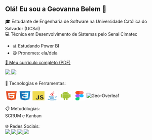 ## Olá! Eu sou a Geovanna Belem 🌱

🎓 Estudante de Engenharia de Software na Universidade Católica do Salvador (UCSal) <br>
💻 Técnica em Desenvolvimento de Sistemas pelo Senai Cimatec

- 📊 Estudando Power BI
- 😄 Pronomes: ela/dela

<a href="https://drive.google.com/file/d/1KNJBe_f0F0guDlOd8liy5u9-SOgw1LPU/view?usp=sharing">🔗 Meu currículo completo (PDF)</a>

<div> <a href="https://github.com/GeovannaBelem"> <img height="180em" src="https://github-readme-stats.vercel.app/api?username=GeovannaBelem&show_icons=true&theme=radical"> <img height="180em" src="https://github-readme-stats.vercel.app/api/top-langs/?username=GeovannaBelem&layout=compact&theme=radical"> </a> </div>
<br>
🚀 Tecnologias e Ferramentas:
<div style="display: inline_block"><br> <img align="center" alt="Geo-HTML" height="30" width="40" src="https://raw.githubusercontent.com/devicons/devicon/master/icons/html5/html5-original.svg"> <img align="center" alt="Geo-CSS" height="30" width="40" src="https://raw.githubusercontent.com/devicons/devicon/master/icons/css3/css3-original.svg"> <img align="center" alt="Geo-JS" height="30" width="40" src="https://raw.githubusercontent.com/devicons/devicon/master/icons/javascript/javascript-original.svg"> <img align="center" alt="Geo-Java" height="30" width="40" src="https://raw.githubusercontent.com/devicons/devicon/master/icons/java/java-original.svg"> <img align="center" alt="Geo-Android" height="30" width="40" src="https://raw.githubusercontent.com/devicons/devicon/master/icons/android/android-original.svg"> <img align="center" alt="Geo-Figma" height="30" width="40" src="https://raw.githubusercontent.com/devicons/devicon/master/icons/figma/figma-original.svg"> <img align="center" alt="Geo-Overleaf" height="30" width="40" src="https://cdn.jsdelivr.net/gh/devicons/devicon/icons/latex/latex-original.svg"> </div>
<br>
📋 Metodologias:
<br>
SCRUM e Kanban
<br>
<br>
🌐 Redes Sociais:
<br>
<div> <a href="https://instagram.com/geo_belem" target="_blank"> <img src="https://img.shields.io/badge/-Instagram-%23E4405F?style=for-the-badge&logo=instagram&logoColor=white"> </a> <a href="https://discord.gg/geo.belem" target="_blank"> <img src="https://img.shields.io/badge/Discord-7289DA?style=for-the-badge&logo=discord&logoColor=white"> </a> <a href="mailto:geovannasbelem@gmail.com"> <img src="https://img.shields.io/badge/-Gmail-%23333?style=for-the-badge&logo=gmail&logoColor=white"> </a> <a href="https://www.linkedin.com/in/geovanna-belem-49139b264/" target="_blank"> <img src="https://img.shields.io/badge/-LinkedIn-%230077B5?style=for-the-badge&logo=linkedin&logoColor=white"> </a> </div>

